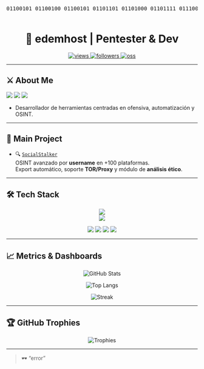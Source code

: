 <p align="center">
  <pre>
01100101 01100100 01100101 01101101 01101000 01101111 01110011 01110100
  </pre>
</p>

<h1 align="center">👾 edemhost | Pentester & Dev</h1>

<p align="center">
  <a href="https://github.com/edemhost">
    <img src="https://komarev.com/ghpvc/?username=edemhost&color=1f6feb&style=for-the-badge&label=PROFILE+VIEWS" alt="views" />
  </a>
  <a href="https://github.com/edemhost?tab=followers">
    <img src="https://img.shields.io/github/followers/edemhost?style=for-the-badge&color=1f6feb" alt="followers" />
  </a>
  <a href="https://github.com/edemhost?tab=repositories">
    <img src="https://img.shields.io/badge/OPEN%20SOURCE-ACTIVE-1f6feb?style=for-the-badge" alt="oss" />
  </a>
</p>

---

## ⚔️ About Me

<p>
  <img src="https://img.shields.io/badge/Role-Pentester-ff4757?style=for-the-badge" />
  <img src="https://img.shields.io/badge/Focus-Offensive%20Security-orange?style=for-the-badge" />
  <img src="https://img.shields.io/badge/Status-Always%20Learning-1abc9c?style=for-the-badge" />
</p>

- Desarrollador de herramientas centradas en ofensiva, automatización y OSINT.
  
---

## 🧪 Main Project

- 🔍 [`SocialStalker`](https://github.com/edemhost/socialstalker-showcase)  
  OSINT avanzado por **username** en +100 plataformas.  
  Export automático, soporte **TOR/Proxy** y módulo de **análisis ético**.

---

## 🛠 Tech Stack

<p align="center">
  <!-- Lenguajes / Core -->
  <img src="https://skillicons.dev/icons?i=python,bash,powershell,js,html,css" /><br/>
  <!-- Sec / Infra -->
  <img src="https://skillicons.dev/icons?i=linux,docker,regex" />
</p>

<p align="center">
  <img src="https://img.shields.io/badge/Burp%20Suite-FF6F00?logo=burpsuite&logoColor=white&style=for-the-badge" />
  <img src="https://img.shields.io/badge/Nmap-0A66C2?style=for-the-badge" />
  <img src="https://img.shields.io/badge/Wireshark-1679A7?logo=wireshark&logoColor=white&style=for-the-badge" />
  <img src="https://img.shields.io/badge/Metasploit-2A2A2A?style=for-the-badge" />
</p>

---

## 📈 Metrics & Dashboards

<p align="center">
  <img src="https://github-readme-stats.vercel.app/api?username=edemhost&show_icons=true&theme=tokyonight&hide_border=true&rank_icon=github" alt="GitHub Stats" />
</p>

<p align="center">
  <img src="https://github-readme-stats.vercel.app/api/top-langs/?username=edemhost&layout=compact&theme=tokyonight&hide_border=true" alt="Top Langs" />
</p>

<p align="center">
  <img src="https://streak-stats.demolab.com?user=edemhost&theme=tokyonight&hide_border=true" alt="Streak" />
</p>

---

## 🏆 GitHub Trophies

<p align="center">
  <img src="https://github-profile-trophy.vercel.app/?username=edemhost&theme=onedark&margin-w=15&no-bg=true&no-frame=true" alt="Trophies" />
</p>

---

> 🕶️ “error”
